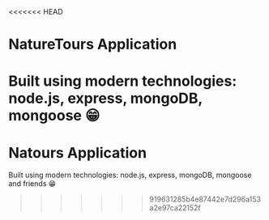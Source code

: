 <<<<<<< HEAD
# NatureTours Application

Built using modern technologies: node.js, express, mongoDB, mongoose 😁
=======
# Natours Application

Built using modern technologies: node.js, express, mongoDB, mongoose and friends 😁
>>>>>>> 919631285b4e87442e7d296a153a2e97ca22152f
